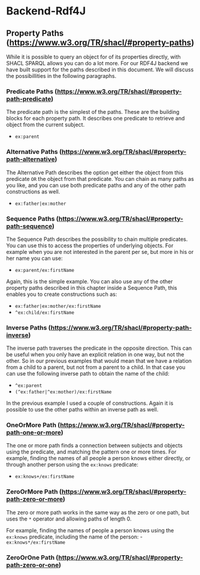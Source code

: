 # Backend-Rdf4J

## Property Paths (https://www.w3.org/TR/shacl/#property-paths)
While it is possible to query an object for of its properties directly, with SHACL SPARQL allows you can do a lot more. 
For our RDF4J backend we have built support for the paths described in this document. We will discuss the possibillities 
in the following paragraphs. 

### Predicate Paths (https://www.w3.org/TR/shacl/#property-path-predicate)
The predicate path is the simplest of the paths. These are the building blocks for each property path. It describes one predicate 
to retrieve and object from the current subject. 

- `ex:parent`   

### Alternative Paths (https://www.w3.org/TR/shacl/#property-path-alternative)
The Alternative Path describes the option get either the object from this predicate `OR` the object from that predicate.
You can chain as many paths as you like, and you can use both predicate paths and any of the other path constructions as well. 
   
- `ex:father|ex:mother`  

   
### Sequence Paths (https://www.w3.org/TR/shacl/#property-path-sequence)
The Sequence Path describes the possibility to chain multiple predicates. You can use this to access the properties of 
underlying objects. For example when you are not interested in the parent per se, but more in his or her name you can use:

- `ex:parent/ex:firstName` 

Again, this is the simple example. You can also use any of the other property paths described in this chapter inside a 
Sequence Path, this enables you to create constructions such as:

- `ex:father|ex:mother/ex:firstName`
- `^ex:child/ex:firstName`

### Inverse Paths (https://www.w3.org/TR/shacl/#property-path-inverse)
The inverse path traverses the predicate in the opposite direction. This can be useful when you only have an explicit relation
in one way, but not the other. So in our previous examples that would mean that we have a relation from a child to a parent,
 but not from a parent to a child. In that case you can use the following inverse path to obtain the name of the child:
 
- `^ex:parent`
- `(^ex:father|^ex:mother)/ex:firstName`

In the previous example I used a couple of constructions. Again it is possible to use the other paths within an inverse path
as well.  

### OneOrMore Path (https://www.w3.org/TR/shacl/#property-path-one-or-more)
The one or more path finds a connection between subjects and objects using the predicate, and matching the pattern one or more times.
For example, finding the names of all people a person knows either directly, or through another person using the `ex:knows` predicate:

- `ex:knows+/ex:firstName`

### ZeroOrMore Path (https://www.w3.org/TR/shacl/#property-path-zero-or-more)
The zero or more path works in the same way as the zero or one path, but uses the `*` operator and allowing paths of
length 0.

For example, finding the names of people a person knows using the `ex:knows` predicate, including the name of the person:
-`ex:knows*/ex:firstName`

### ZeroOrOne Path (https://www.w3.org/TR/shacl/#property-path-zero-or-one)